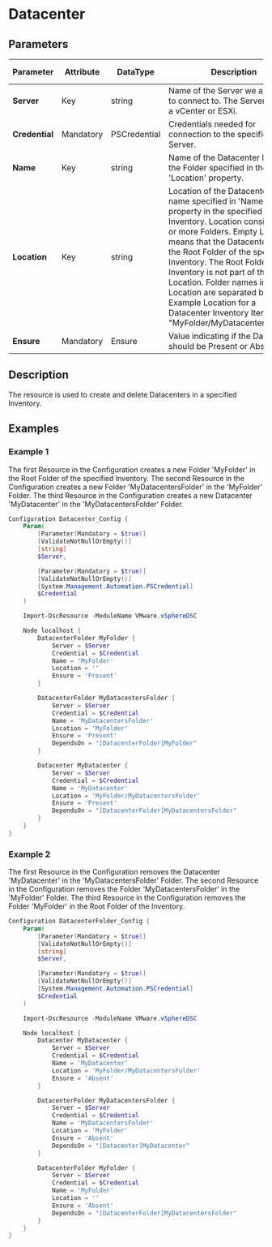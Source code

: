 # Datacenter

## Parameters

| Parameter | Attribute | DataType | Description | Allowed Values |
| --- | --- | --- | --- | --- |
| **Server** | Key | string | Name of the Server we are trying to connect to. The Server can be a vCenter or ESXi. ||
| **Credential** | Mandatory | PSCredential | Credentials needed for connection to the specified Server. ||
| **Name** | Key | string | Name of the Datacenter located in the Folder specified in the 'Location' property. ||
| **Location** | Key | string | Location of the Datacenter with name specified in 'Name' key property in the specified Inventory. Location consists of 0 or more Folders. Empty Location means that the Datacenter is in the Root Folder of the specified Inventory. The Root Folder of the Inventory is not part of the Location. Folder names in Location are separated by "/". Example Location for a Datacenter Inventory Item: "MyFolder/MyDatacentersFolder". ||
| **Ensure** | Mandatory | Ensure | Value indicating if the Datacenter should be Present or Absent. | Present, Absent |

## Description

The resource is used to create and delete Datacenters in a specified Inventory.

## Examples

### Example 1

The first Resource in the Configuration creates a new Folder 'MyFolder' in the Root Folder of the specified Inventory. The second Resource in the Configuration creates a new Folder 'MyDatacentersFolder' in the 'MyFolder' Folder. The third Resource in the Configuration creates a new Datacenter 'MyDatacenter' in the 'MyDatacentersFolder' Folder.

```powershell
Configuration Datacenter_Config {
    Param(
        [Parameter(Mandatory = $true)]
        [ValidateNotNullOrEmpty()]
        [string]
        $Server,

        [Parameter(Mandatory = $true)]
        [ValidateNotNullOrEmpty()]
        [System.Management.Automation.PSCredential]
        $Credential
    )

    Import-DscResource -ModuleName VMware.vSphereDSC

    Node localhost {
        DatacenterFolder MyFolder {
            Server = $Server
            Credential = $Credential
            Name = 'MyFolder'
            Location = ''
            Ensure = 'Present'
        }

        DatacenterFolder MyDatacentersFolder {
            Server = $Server
            Credential = $Credential
            Name = 'MyDatacentersFolder'
            Location = 'MyFolder'
            Ensure = 'Present'
            DependsOn = "[DatacenterFolder]MyFolder"
        }

        Datacenter MyDatacenter {
            Server = $Server
            Credential = $Credential
            Name = 'MyDatacenter'
            Location = 'MyFolder/MyDatacentersFolder'
            Ensure = 'Present'
            DependsOn = "[DatacenterFolder]MyDatacentersFolder"
        }
    }
}
```

### Example 2

The first Resource in the Configuration removes the Datacenter 'MyDatacenter' in the 'MyDatacentersFolder' Folder. The second Resource in the Configuration removes the Folder 'MyDatacentersFolder' in the 'MyFolder' Folder. The third Resource in the Configuration removes the Folder 'MyFolder' in the Root Folder of the Inventory.

```powershell
Configuration DatacenterFolder_Config {
    Param(
        [Parameter(Mandatory = $true)]
        [ValidateNotNullOrEmpty()]
        [string]
        $Server,

        [Parameter(Mandatory = $true)]
        [ValidateNotNullOrEmpty()]
        [System.Management.Automation.PSCredential]
        $Credential
    )

    Import-DscResource -ModuleName VMware.vSphereDSC

    Node localhost {
        Datacenter MyDatacenter {
            Server = $Server
            Credential = $Credential
            Name = 'MyDatacenter'
            Location = 'MyFolder/MyDatacentersFolder'
            Ensure = 'Absent'
        }

        DatacenterFolder MyDatacentersFolder {
            Server = $Server
            Credential = $Credential
            Name = 'MyDatacentersFolder'
            Location = 'MyFolder'
            Ensure = 'Absent'
            DependsOn = "[Datacenter]MyDatacenter"
        }

        DatacenterFolder MyFolder {
            Server = $Server
            Credential = $Credential
            Name = 'MyFolder'
            Location = ''
            Ensure = 'Absent'
            DependsOn = "[DatacenterFolder]MyDatacentersFolder"
        }
    }
}
```
